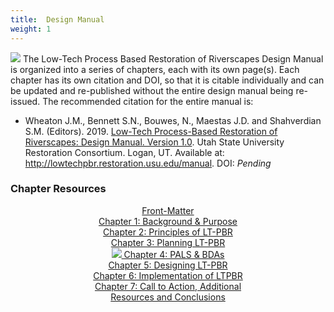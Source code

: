 ```yaml
---
title:  Design Manual
weight: 1
---
```


<a href="{{ site.baseurl }}/manual"><img class="float-right" src="{{ site.baseurl }}/assets/images/covers/Manual_Tilted_150.png"></a> The Low-Tech Process Based Restoration of Riverscapes Design Manual is organized into a series of chapters, each with its own page(s). Each chapter has its own citation and DOI, so that it is citable individually and can be updated and re-published without the entire design manual being re-issued. The recommended citation for the entire manual is:

- <a href=""><i class="fa fa-file-pdf-o" aria-hidden="true"></i></a> Wheaton J.M., Bennett S.N., Bouwes, N., Maestas J.D. and Shahverdian S.M. (Editors). 2019. [Low-Tech Process-Based Restoration of Riverscapes: Design Manual. Version 1.0](). Utah State University Restoration Consortium. Logan, UT. Available at: http://lowtechpbr.restoration.usu.edu/manual. DOI: *Pending*

### Chapter Resources



<div class="row small-up-2 medium-up-2 large-up-1" align="center" style="width:50%; margin: auto">
  <a href="{{ site.baseurl }}/manual/frontmatter">
    <div class="column column-block hollow button">
	    <i class="fa fa-first-order" aria-hidden="true"></i>  Front-Matter 
    </div>
  </a>
  <a href="{{ site.baseurl }}/manual/chap01">
    <div class="column column-block hollow button">
	   <i class="fa fa-file" aria-hidden="true"></i> Chapter 1:  Background & Purpose 
    </div>
  </a>
  <a href="{{ site.baseurl }}/manual/chap02">
    <div class="column column-block hollow button">
	    <i class="fa fa-check" aria-hidden="true"></i> Chapter 2: Principles of LT-PBR
    </div>
  </a>
  <a href="{{ site.baseurl }}/manual/chap03">
    <div class="column column-block hollow button">
	    <i class="fa fa-chain-broken" aria-hidden="true"></i> Chapter 3: Planning LT-PBR <i class="fa fa-tachomater" aria-hidden="true"></i>
    </div>
  </a>
  <a href="{{ site.baseurl }}/manual/chap04">
    <div class="column column-block hollow button">
      <img src="{{ site.baseurl }}/assets/images/PBR-LT_round_30.png">  Chapter 4: PALS & BDAs
    </div>
  </a>
  <a href="{{ site.baseurl }}/manual/chap05">
    <div class="column column-block hollow button">
	    <i class="fa fa-address-card" aria-hidden="true"></i> Chapter 5: Designing LT-PBR
    </div>
  </a>
  <a href="{{ site.baseurl }}/manual/chap06">
    <div class="column column-block hollow button">
      <i class="fa fa-cogs" aria-hidden="true"></i> Chapter 6: Implementation of LTPBR
 </div>
 </a>
  <a href="{{ site.baseurl }}/manual/chap07">
  <div class="column column-block hollow button">
    <i class="fa fa-certificate" aria-hidden="true"></i>  Chapter 7:  Call to Action, Additional Resources and Conclusions
  </div></a>
</div>
